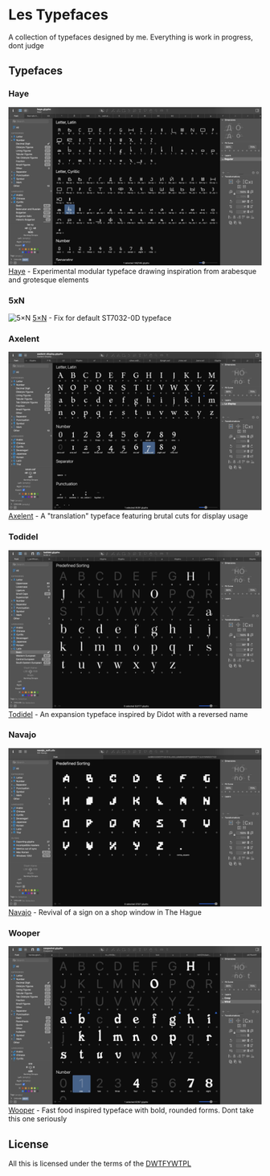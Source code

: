 # Les Typefaces

A collection of typefaces designed by me. Everything is work in progress, dont judge

## Typefaces

### Haye
![Haye](haye/haye-hello.jpg)
[Haye](haye/) - Experimental modular typeface drawing inspiration from arabesque and grotesque elements


### 5xN
![5×N](5×N/5x10-hello.jpg)
[5×N](5xN/) - Fix for default ST7032-0D typeface


### Axelent
![Axelent](axelent/axelent-hello.jpg)
[Axelent](axelent/) - A "translation" typeface featuring brutal cuts for display usage


### Todidel
![Todidel](todidel/todidel-hello.jpg)
[Todidel](todidel/) - An expansion typeface inspired by Didot with a reversed name


### Navajo
![Navajo](navajo/navajo-hello.jpg)
[Navajo](navajo/) - Revival of a sign on a shop window in The Hague


### Wooper
![Wooper](wooper/wooper-hello.jpg)
[Wooper](wooper/) - Fast food inspired typeface with bold, rounded forms. Dont take this one seriously



## License
All this is licensed under the terms of the [DWTFYWTPL](https://en.wikipedia.org/wiki/WTFPL)

<!-- all typefaces are still under development -->